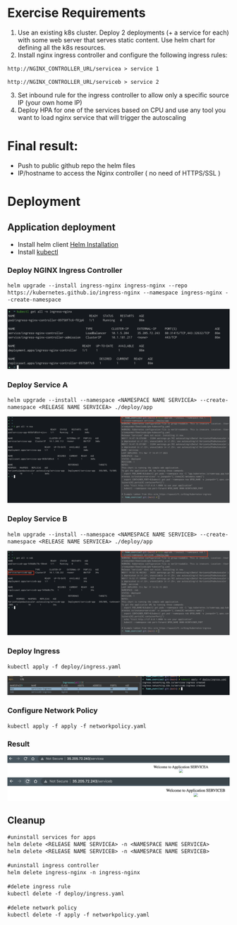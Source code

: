 # Exercise Requirements

1. Use an existing k8s cluster.
   Deploy 2 deployments (+ a service for each) with some web server that serves static
   content.
   Use helm chart for defining all the k8s resources.
2. Install nginx ingress controller and configure the following ingress rules:
```
http://NGINX_CONTROLLER_URL/servicea > service 1
```
```
http://NGINX_CONTROLLER_URL/serviceb > service 2
```
3. Set inbound rule for the ingress controller to allow only a specific source IP (your own
   home IP)
4. Deploy HPA for one of the services based on CPU and use any tool you want to load nginx
   service that will trigger the autoscaling

# Final result:
- Push to public github repo the helm files
- IP/hostname to access the Nginx controller ( no need of HTTPS/SSL )

# Deployment

## Application deployment

- Install helm client [Helm Installation](https://helm.sh/docs/intro/install/)
- Install [kubectl](https://kubernetes.io/docs/tasks/tools/)

### Deploy NGINX Ingress Controller
```shell
helm upgrade --install ingress-nginx ingress-nginx --repo https://kubernetes.github.io/ingress-nginx --namespace ingress-nginx --create-namespace
```
![ingress_controller](img/deployment-ingress-controller.png)
### Deploy Service A
```shell
helm upgrade --install --namespace <NAMESPACE NAME SERVICEA> --create-namespace <RELEASE NAME SERVICEA> ./deploy/app
```
![servicea](img/deployment-servicea.png)
### Deploy Service B
```shell
helm upgrade --install --namespace <NAMESPACE NAME SERVICEB> --create-namespace <RELEASE NAME SERVICEA> ./deploy/app
```
![servicea](img/deployment-serviceb.png)
### Deploy Ingress
```shell
kubectl apply -f deploy/ingress.yaml
```
![ingress_rule](img/ingress-rule.png)
### Configure Network Policy
```shell
kubectl apply -f apply -f networkpolicy.yaml
```
### Result
![servicea](img/servicea.png)
![serviceb](img/serviceb.png)
## Cleanup
```
#uninstall services for apps
helm delete <RELEASE NAME SERVICEA> -n <NAMESPACE NAME SERVICEA>
helm delete <RELEASE NAME SERVICEB> -n <NAMESPACE NAME SERVICEB>

#uninstall ingress controller
helm delete ingress-nginx -n ingress-nginx

#delete ingress rule
kubectl delete -f deploy/ingress.yaml

#delete network policy
kubectl delete -f apply -f networkpolicy.yaml
```

